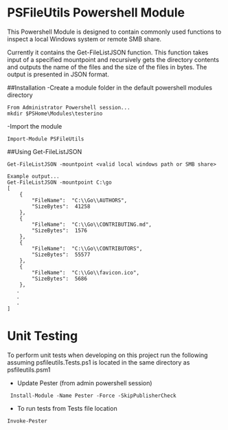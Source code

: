 # PSFileUtils Powershell Module

This Powershell Module is designed to contain commonly used functions to inspect a local Windows system or remote SMB share.

Currently it contains the Get-FileListJSON function. This function takes input of a specified mountpoint and recursively gets the directory contents and outputs the name of the files and the size of the files in bytes. The output is presented in JSON format.

##Installation
-Create a module folder in the default powershell modules directory
```
From Administrator Powershell session...
mkdir $PSHome\Modules\testerino
```

-Import the module

```
Import-Module PSFileUtils
```


##Using Get-FileListJSON

```
Get-FileListJSON -mountpoint <valid local windows path or SMB share>

Example output...
Get-FileListJSON -mountpoint C:\go
[
    {
        "FileName":  "C:\\Go\\AUTHORS",
        "SizeBytes":  41258
    },
    {
        "FileName":  "C:\\Go\\CONTRIBUTING.md",
        "SizeBytes":  1576
    },
    {
        "FileName":  "C:\\Go\\CONTRIBUTORS",
        "SizeBytes":  55577
    },
    {
        "FileName":  "C:\\Go\\favicon.ico",
        "SizeBytes":  5686
    },
   .
   .
   .
]
```

# Unit Testing

To perform unit tests when developing on this project run the following assuming psfileutils.Tests.ps1 is located in the same directory as psfileutils.psm1

- Update Pester (from admin powershell session)
```
 Install-Module -Name Pester -Force -SkipPublisherCheck
```
- To run tests from Tests file location

```
Invoke-Pester
```